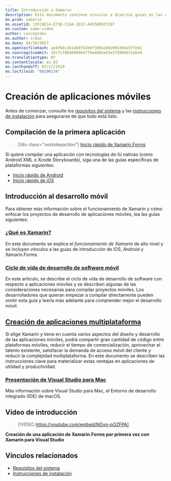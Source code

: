 ```yaml
---
title: Introducción a Xamarin
description: Este documento contiene vínculos a diversas guías en las que se describe cómo empezar el desarrollo de Xamarin. El contenido vinculado describe cómo crear la primera aplicación y proporciona una introducción general al desarrollo para dispositivos móviles.
ms.prod: xamarin
ms.assetid: 13FCAE14-E73D-C1A4-1D22-A433AD827C07
ms.custom: xamu-video
author: conceptdev
ms.author: crdun
ms.date: 04/10/2017
ms.openlocfilehash: ae4704c2b1ab97b3e0f396b2402005366e97fe92
ms.sourcegitcommit: 32c7cf8b0d00464779e4b0ea43e2fd996632ebe0
ms.translationtype: HT
ms.contentlocale: es-ES
ms.lasthandoff: 07/17/2019
ms.locfileid: "68290134"
---
```

# <a name="building-mobile-apps"></a>Creación de aplicaciones móviles

Antes de comenzar, consulte los [requisitos del sistema](requirements.md) y las [instrucciones de instalación](~/get-started/installation/index.md) para asegurarse de que todo está listo.

## <a name="build-your-first-app"></a>Compilación de la primera aplicación

> [!div class="nextstepaction"]
> [Inicio rápido de Xamarin.Forms](~/get-started/quickstarts/single-page.md)

Si quiere compilar una aplicación con tecnologías de IU nativas (como Android XML o Xcode Storyboards), siga una de las guías específicas de plataformas siguientes:

- [Inicio rápido de Android](~/android/get-started/hello-android/hello-android-quickstart.md)
- [Inicio rápido de iOS](~/ios/get-started/hello-ios/hello-ios-quickstart.md)

## <a name="get-started-with-mobile-development"></a>Introducción al desarrollo móvil

Para obtener más información sobre el funcionamiento de Xamarin y cómo enfocar los proyectos de desarrollo de aplicaciones móviles, lea las guías siguientes:

### <a name="what-is-xamarincross-platformget-startedintroduction-to-mobile-developmentmd"></a>[¿Qué es Xamarin?](~/cross-platform/get-started/introduction-to-mobile-development.md)

En este documento se explica el *funcionamiento de Xamarin* de alto nivel y se incluyen vínculos a las guías de introducción de iOS, Android y Xamarin.Forms.

### <a name="mobile-software-development-lifecyclecross-platformget-startedintroduction-to-mobile-sdlcmd"></a>[Ciclo de vida de desarrollo de software móvil](~/cross-platform/get-started/introduction-to-mobile-sdlc.md)

En este artículo, se describe el ciclo de vida de desarrollo de software con respecto a aplicaciones móviles y se describen algunas de las consideraciones necesarias para compilar proyectos móviles. Los desarrolladores que quieran empezar a compilar directamente pueden omitir esta guía y leerla más adelante para comprender mejor el desarrollo móvil.

## <a name="building-cross-platform-applicationscross-platformapp-fundamentalsbuilding-cross-platform-applicationsindexmd"></a>[Creación de aplicaciones multiplataforma](~/cross-platform/app-fundamentals/building-cross-platform-applications/index.md)

Si elige Xamarin y tiene en cuenta varios aspectos del diseño y desarrollo de las aplicaciones móviles, podrá compartir gran cantidad de código entre plataformas móviles, reducir el tiempo de comercialización, aprovechar el talento existente, satisfacer la demanda de acceso móvil del cliente y reducir la complejidad multiplataforma. En este documento se describen las instrucciones clave para materializar estas ventajas en aplicaciones de utilidad y productividad.

### <a name="introducing-visual-studio-for-machttpsdocsmicrosoftcomvisualstudiomac"></a>[Presentación de Visual Studio para Mac](https://docs.microsoft.com/visualstudio/mac/)

Más información sobre Visual Studio para Mac, el Entorno de desarrollo integrado (IDE) de macOS.

## <a name="get-started-video"></a>Vídeo de introducción

> [!VIDEO https://youtube.com/embed/NGvn-pGZFPA]

**Creación de una aplicación de Xamarin.Forms por primera vez con Xamarin para Visual Studio**

## <a name="related-links"></a>Vínculos relacionados

- [Requisitos del sistema](requirements.md)
- [Instrucciones de instalación](~/get-started/installation/index.md)
